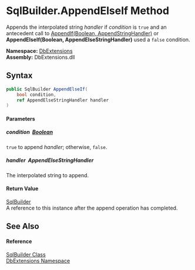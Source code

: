 SqlBuilder.AppendElseIf Method
==============================
Appends the interpolated string *handler* if *condition* is `true` and an antecedent call to [AppendIf(Boolean, AppendStringHandler)][1] or **AppendElseIf(Boolean, AppendElseStringHandler)** used a `false` condition.
  
**Namespace:** [DbExtensions][2]  
**Assembly:** DbExtensions.dll

Syntax
------

```csharp
public SqlBuilder AppendElseIf(
	bool condition,
	ref AppendElseStringHandler handler
)
```

#### Parameters

##### *condition*  [Boolean][3]
`true` to append *handler*; otherwise, `false`.

##### *handler*  AppendElseStringHandler
The interpolated string to append.

#### Return Value
[SqlBuilder][4]  
A reference to this instance after the append operation has completed.

See Also
--------

#### Reference
[SqlBuilder Class][4]  
[DbExtensions Namespace][2]  

[1]: AppendIf.md
[2]: ../README.md
[3]: https://learn.microsoft.com/dotnet/api/system.boolean
[4]: README.md